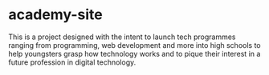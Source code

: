 # academy-site
This is a project designed with the intent to launch tech programmes ranging from programming, web development and more into high schools to help youngsters grasp how technology works and to pique their interest in a future profession in digital technology.

